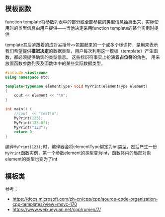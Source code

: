 ## 模板函数

function template将参数列表中的部分或全部参数的类型信息抽离出来，实际使用时的类型信息由用户提供——当他决定采用function template的某个实例时提供

template其后紧跟着的成对尖括号`<>`包围起来的一个或多个标识符，是用来表示我们希望提供**推迟决定**的数据类型，用户每次利用这一模板（template）产生函数，都必须提供确实的类型信息。 这些标识符事实上扮演着**占位符**的角色， 用来放置函数参数列表及函数体中的某些实际数据类型。

``` c++
#include <iostream>
using namespace std;

template<typename elementType> void MyPrint(elementType element)
{
    cout << element << "\n";
}

int main() {
	//cout  << "test\n";
	MyPrint(123);
	MyPrint(123.0f);
	MyPrint("123");
	return 0;
}
```

编译`MyPrint(123);`时，编译器会将elementType绑定为int类型，然后产生一份`MyPrint`函数实例，第一个参数element的类型变为int，函数体内的局部对象element的类型也变为了int



## 模板类





参考：

- https://docs.microsoft.com/zh-cn/cpp/cpp/source-code-organization-cpp-templates?view=msvc-170
- https://www.weixueyuan.net/cpp/rumen/7/
